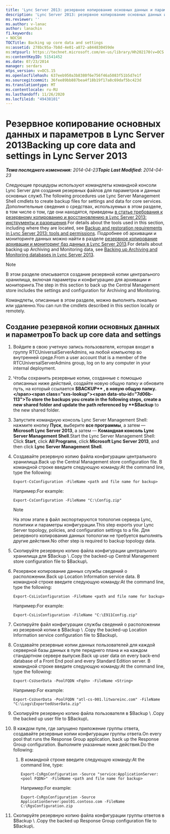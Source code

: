 ```yaml
---
title: 'Lync Server 2013: резервное копирование основных данных и параметров'
description: 'Lync Server 2013: резервное копирование основных данных и параметров.'
ms.reviewer: ''
ms.author: v-lanac
author: lanachin
f1.keywords:
- NOCSH
TOCTitle: Backing up core data and settings
ms:assetid: 278bc95a-7b8d-4e01-a872-a844830459de
ms:mtpsurl: https://technet.microsoft.com/en-us/library/Hh202170(v=OCS.15)
ms:contentKeyID: 51541452
ms.date: 07/23/2014
manager: serdars
mtps_version: v=OCS.15
ms.openlocfilehash: 637eeb950a3b8380f6e756f46a5083f51b5d7e1f
ms.sourcegitcommit: 36fee89bb887bea4f18b19f17a8c69daf5bc423d
ms.translationtype: MT
ms.contentlocale: ru-RU
ms.lasthandoff: 11/26/2020
ms.locfileid: "49438101"
---
```

# <a name="backing-up-core-data-and-settings-in-lync-server-2013"></a><span data-ttu-id="7d06b-103">Резервное копирование основных данных и параметров в Lync Server 2013</span><span class="sxs-lookup"><span data-stu-id="7d06b-103">Backing up core data and settings in Lync Server 2013</span></span>

<div data-xmlns="http://www.w3.org/1999/xhtml">

<div class="topic" data-xmlns="http://www.w3.org/1999/xhtml" data-msxsl="urn:schemas-microsoft-com:xslt" data-cs="https://msdn.microsoft.com/">

<div data-asp="https://msdn2.microsoft.com/asp">



</div>

<div id="mainSection">

<div id="mainBody"><span data-ttu-id="7d06b-104">

<span> </span></span><span class="sxs-lookup"><span data-stu-id="7d06b-104">

<span> </span></span></span>

<span data-ttu-id="7d06b-105">_**Тема последнего изменения:** 2014-04-23_</span><span class="sxs-lookup"><span data-stu-id="7d06b-105">_**Topic Last Modified:** 2014-04-23_</span></span>

<span data-ttu-id="7d06b-106">Следующие процедуры используют командлеты командной консоли Lync Server для создания резервных файлов для параметров и данных основных служб.</span><span class="sxs-lookup"><span data-stu-id="7d06b-106">The following procedures use Lync Server Management Shell cmdlets to create backup files for settings and data for core services.</span></span> <span data-ttu-id="7d06b-107">Дополнительные сведения о средствах, используемых в этом разделе, в том числе о том, где они находятся, приведены [в статье требования к резервному копированию и восстановлению в Lync Server 2013: инструменты и разрешения](lync-server-2013-backup-and-restoration-requirements-tools-and-permissions.md).</span><span class="sxs-lookup"><span data-stu-id="7d06b-107">For details about the tools used in this section, including where they are located, see [Backup and restoration requirements in Lync Server 2013: tools and permissions](lync-server-2013-backup-and-restoration-requirements-tools-and-permissions.md).</span></span> <span data-ttu-id="7d06b-108">Подробнее об архивации и мониторинге данных можно найти в разделе [резервное копирование архивации и мониторинг баз данных в Lync Server 2013](lync-server-2013-backing-up-archiving-and-monitoring-databases.md).</span><span class="sxs-lookup"><span data-stu-id="7d06b-108">For details about backing up Archiving and Monitoring data, see [Backing up Archiving and Monitoring databases in Lync Server 2013](lync-server-2013-backing-up-archiving-and-monitoring-databases.md).</span></span>

<div>


> [!NOTE]  
> <span data-ttu-id="7d06b-109">В этом разделе описывается создание резервной копии центрального хранилища, включая параметры и конфигурацию для архивации и мониторинга.</span><span class="sxs-lookup"><span data-stu-id="7d06b-109">The step in this section to back up the Central Management store includes the settings and configuration for Archiving and Monitoring.</span></span>



</div>

<span data-ttu-id="7d06b-110">Командлеты, описанные в этом разделе, можно выполнять локально или удаленно.</span><span class="sxs-lookup"><span data-stu-id="7d06b-110">You can run the cmdlets described in this section locally or remotely.</span></span>

<div>

## <a name="to-back-up-core-data-and-settings"></a><span data-ttu-id="7d06b-111">Создание резервной копии основных данных и параметров</span><span class="sxs-lookup"><span data-stu-id="7d06b-111">To back up core data and settings</span></span>

1.  <span data-ttu-id="7d06b-112">Войдите в свою учетную запись пользователя, которая входит в группу RTCUniversalServerAdmins, на любой компьютер во внутренней среде.</span><span class="sxs-lookup"><span data-stu-id="7d06b-112">From a user account that is a member of the RTCUniversalServerAdmins group, log on to any computer in your internal deployment.</span></span>

2.  <span data-ttu-id="7d06b-113">Чтобы сохранить резервные копии, созданные с помощью описанных ниже действий, создайте новую общую папку и обновите путь, на который ссылается **$BACKUP** , в новую общую папку.</span><span class="sxs-lookup"><span data-stu-id="7d06b-113">To store the backups you create in the following steps, create a new shared folder and update the path referenced by **$Backup** to the new shared folder.</span></span>

3.  <span data-ttu-id="7d06b-114">Запустите командную консоль Lync Server Management Shell: нажмите кнопку **Пуск**, выберите **все программы**, а затем — **Microsoft Lync Server 2013**, а затем — **Командная консоль Lync Server Management Shell**.</span><span class="sxs-lookup"><span data-stu-id="7d06b-114">Start the Lync Server Management Shell: Click **Start**, click **All Programs**, click **Microsoft Lync Server 2013**, and then click **Lync Server Management Shell**.</span></span>

4.  <span data-ttu-id="7d06b-115">Создавайте резервную копию файла конфигурации центрального хранилища.</span><span class="sxs-lookup"><span data-stu-id="7d06b-115">Back up the Central Management store configuration file.</span></span> <span data-ttu-id="7d06b-116">В командной строке введите следующую команду:</span><span class="sxs-lookup"><span data-stu-id="7d06b-116">At the command line, type the following:</span></span>
    
        Export-CsConfiguration -FileName <path and file name for backup>
    
    <span data-ttu-id="7d06b-117">Например:</span><span class="sxs-lookup"><span data-stu-id="7d06b-117">For example:</span></span>
    
        Export-CsConfiguration -FileName "C:\Config.zip"
    
    <div>
    

    > [!NOTE]  
    > <span data-ttu-id="7d06b-118">На этом этапе в файл экспортируются топология сервера Lync, политики и параметры конфигурации.</span><span class="sxs-lookup"><span data-stu-id="7d06b-118">This step exports your Lync Server topology, policies, and configuration settings to a file.</span></span> <span data-ttu-id="7d06b-119">Для резервного копирования данных топологии не требуется выполнять другие действия.</span><span class="sxs-lookup"><span data-stu-id="7d06b-119">No other step is required to backup topology data.</span></span>

    
    </div>

5.  <span data-ttu-id="7d06b-120">Скопируйте резервную копию файла конфигурации центрального хранилища для $Backup \\ .</span><span class="sxs-lookup"><span data-stu-id="7d06b-120">Copy the backed-up Central Management store configuration file to $Backup\\.</span></span>

6.  <span data-ttu-id="7d06b-121">Резервное копирование данных службы сведений о расположении.</span><span class="sxs-lookup"><span data-stu-id="7d06b-121">Back up Location Information service data.</span></span> <span data-ttu-id="7d06b-122">В командной строке введите следующую команду:</span><span class="sxs-lookup"><span data-stu-id="7d06b-122">At the command line, type the following:</span></span>
    
        Export-CsLisConfiguration -FileName <path and file name for backup>
    
    <span data-ttu-id="7d06b-123">Например:</span><span class="sxs-lookup"><span data-stu-id="7d06b-123">For example:</span></span>
    
        Export-CsLisConfiguration -FileName "C:\E911Config.zip"

7.  <span data-ttu-id="7d06b-124">Скопируйте файл конфигурации службы сведений о расположении из резервной копии в $Backup \\ .</span><span class="sxs-lookup"><span data-stu-id="7d06b-124">Copy the backed-up Location Information service configuration file to $Backup\\.</span></span>

8.  <span data-ttu-id="7d06b-125">Создавайте резервные копии данных пользователей для каждой серверной базы данных в пуле переднего плана и на каждом стандартном сервере выпуске.</span><span class="sxs-lookup"><span data-stu-id="7d06b-125">Back up user data on every back-end database of a Front End pool and every Standard Edition server.</span></span> <span data-ttu-id="7d06b-126">В командной строке введите следующую команду:</span><span class="sxs-lookup"><span data-stu-id="7d06b-126">At the command line, type the following:</span></span>
    
        Export-CsUserData -PoolFQDN <Fqdn> -FileName <String>
    
    <span data-ttu-id="7d06b-127">Например:</span><span class="sxs-lookup"><span data-stu-id="7d06b-127">For example:</span></span>
    
        Export-CsUserData -PoolFQDN "atl-cs-001.litwareinc.com" -FileName "C:\Logs\ExportedUserData.zip"

9.  <span data-ttu-id="7d06b-128">Скопируйте резервную копию файла пользователя в $Backup \\ .</span><span class="sxs-lookup"><span data-stu-id="7d06b-128">Copy the backed up user file to $Backup\\.</span></span>

10. <span data-ttu-id="7d06b-129">В каждом пуле, где запущено приложение группы ответа, создавайте резервные копии конфигурации группы ответа.</span><span class="sxs-lookup"><span data-stu-id="7d06b-129">On every pool that runs the Response Group application, back up the Response Group configuration.</span></span> <span data-ttu-id="7d06b-130">Выполните указанные ниже действия.</span><span class="sxs-lookup"><span data-stu-id="7d06b-130">Do the following:</span></span>
    
    1.  <span data-ttu-id="7d06b-131">В командной строке введите следующую команду:</span><span class="sxs-lookup"><span data-stu-id="7d06b-131">At the command line, type:</span></span>
        
            Export-CsRgsConfiguration -Source "service:ApplicationServer:<pool FQDN>" -FileName <path and file name for backup>
        
        <span data-ttu-id="7d06b-132">Например:</span><span class="sxs-lookup"><span data-stu-id="7d06b-132">For example:</span></span>
        
            Export-CsRgsConfiguration -Source ApplicationServer:pool01.contoso.com -FileName C:\RgsConfiguration.zip

11. <span data-ttu-id="7d06b-133">Скопируйте резервную копию файла конфигурации группы ответов в $Backup \\ .</span><span class="sxs-lookup"><span data-stu-id="7d06b-133">Copy the backed up Response Group configuration file to $Backup\\.</span></span>

<span data-ttu-id="7d06b-134"></div>

</div>

<span> </span>

</div>

</div>

</span><span class="sxs-lookup"><span data-stu-id="7d06b-134"></div>

</div>

<span> </span>

</div>

</div>

</span></span></div>


